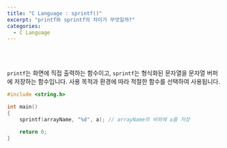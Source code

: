 ```yaml
---
title: "C Language : sprintf()"
excerpt: "printf와 sprintf의 차이가 무엇일까?"
categories:
  - C Language
---
```


<br>

<br>

`printf`는 화면에 직접 출력하는 함수이고, `sprintf`는 형식화된 문자열을 문자열 버퍼에 저장하는 함수입니다. 사용 목적과 환경에 따라 적절한 함수를 선택하여 사용됩니다.

```c
#include <string.h>

int main()
{
	sprintf(arrayName, "%d", a); // arrayName의 버퍼에 a를 저장

	return 0;
}
```

<br>

<br>
